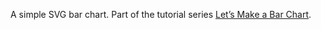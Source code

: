 A simple SVG bar chart. Part of the tutorial series [Let’s Make a Bar Chart](http://bost.ocks.org/mike/bar/3/).